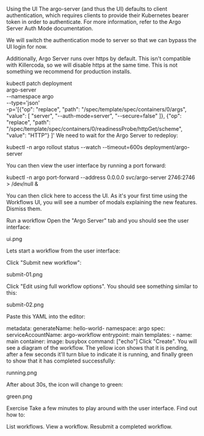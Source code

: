 Using the UI
The argo-server (and thus the UI) defaults to client authentication, which requires clients to provide their Kubernetes bearer token in order to authenticate. For more information, refer to the Argo Server Auth Mode documentation.

We will switch the authentication mode to server so that we can bypass the UI login for now.

Additionally, Argo Server runs over https by default. This isn't compatible with Killercoda, so we will disable https at the same time. This is not something we recommend for production installs.

kubectl patch deployment \
  argo-server \
  --namespace argo \
  --type='json' \
  -p='[{"op": "replace", "path": "/spec/template/spec/containers/0/args", "value": [
  "server",
  "--auth-mode=server",
  "--secure=false"
]},
{"op": "replace", "path": "/spec/template/spec/containers/0/readinessProbe/httpGet/scheme", "value": "HTTP"}
]'
We need to wait for the Argo Server to redeploy:

kubectl -n argo rollout status --watch --timeout=600s deployment/argo-server

You can then view the user interface by running a port forward:

kubectl -n argo port-forward --address 0.0.0.0 svc/argo-server 2746:2746 > /dev/null &

You can then click here to access the UI. As it's your first time using the Workflows UI, you will see a number of modals explaining the new features. Dismiss them.

Run a workflow
Open the "Argo Server" tab and you should see the user interface:

ui.png

Lets start a workflow from the user interface:

Click "Submit new workflow":

submit-01.png

Click "Edit using full workflow options". You should see something similar to this:

submit-02.png

Paste this YAML into the editor:

metadata:
  generateName: hello-world-
  namespace: argo
spec:
  serviceAccountName: argo-workflow
  entrypoint: main
  templates:
    - name: main
      container:
        image: busybox
        command: ["echo"]
Click "Create". You will see a diagram of the workflow. The yellow icon shows that it is pending, after a few seconds it'll turn blue to indicate it is running, and finally green to show that it has completed successfully:

running.png

After about 30s, the icon will change to green:

green.png

Exercise
Take a few minutes to play around with the user interface. Find out how to:

List workflows.
View a workflow.
Resubmit a completed workflow.